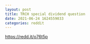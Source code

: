 ```yaml
--- 
layout: post 
title: TRCH special dividend question 
date: 2021-06-24 1624559033 
categories: reddit 
--- 
```

https://redd.it/o76t5p